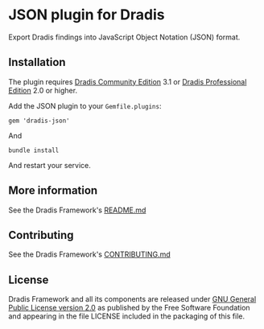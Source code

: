 # JSON plugin for Dradis

Export Dradis findings into JavaScript Object Notation (JSON) format.


## Installation

The plugin requires [Dradis Community Edition](http://dradisframework.org) 3.1 or [Dradis Professional Edition](http://securityroots.com/dradispro/) 2.0 or higher.

Add the JSON plugin to your `Gemfile.plugins`:

    gem 'dradis-json'

And

    bundle install

And restart your service.


## More information

See the Dradis Framework's [README.md](https://github.com/dradis/dradis-ce/blob/develop/README.md)


## Contributing

See the Dradis Framework's [CONTRIBUTING.md](https://github.com/dradis/dradis-ce/blob/develop/CONTRIBUTING.md)


## License

Dradis Framework and all its components are released under [GNU General Public License version 2.0](http://www.gnu.org/licenses/old-licenses/gpl-2.0.html) as published by the Free Software Foundation and appearing in the file LICENSE included in the packaging of this file.
